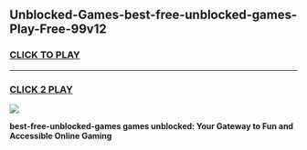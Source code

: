 
## Unblocked-Games-best-free-unblocked-games-Play-Free-99v12
<h3>
<a href="https://premium76.site?title=best-free-unblocked-games&ref=20A">CLICK TO PLAY</a></h3>
<hr>

<h3>
<a href="https://premium76.site?title=best-free-unblocked-games&ref=20A">CLICK 2 PLAY</a>
  
</h3>

<a href="https://premium76.site?title=best-free-unblocked-games&ref=20A"><img src="https://clearcache.store/games.png"></a>


**best-free-unblocked-games games unblocked: Your Gateway to Fun and Accessible Online Gaming**
